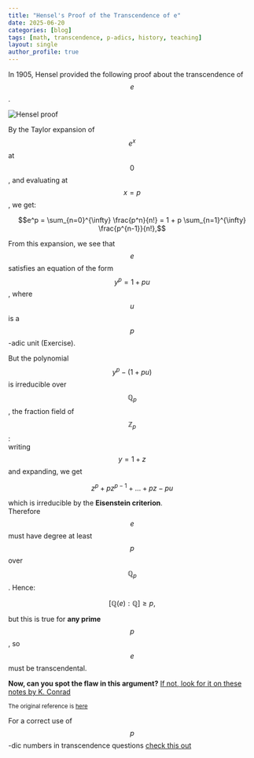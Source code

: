 ```yaml
---
title: "Hensel's Proof of the Transcendence of e"
date: 2025-06-20
categories: [blog]
tags: [math, transcendence, p-adics, history, teaching]
layout: single
author_profile: true
---
```


In 1905, Hensel provided the following proof about the transcendence of $$e$$.  


![Hensel proof](https://nimath.github.io/images/hensel.png)


By the Taylor expansion of $$e^x$$ at $$0$$, and evaluating at $$x=p$$, we get:


$$e^p = \sum_{n=0}^{\infty} \frac{p^n}{n!} = 1 + p \sum_{n=1}^{\infty} \frac{p^{n-1}}{n!},$$

From this expansion, we see that $$e$$ satisfies an equation of the form $$y^p = 1 + pu$$, where $$u$$ is a $$p$$-adic unit (Exercise).

But the polynomial $$y^p - (1 + pu)$$ is irreducible over $$\mathbb{Q}_p$$, the fraction field of $$\mathbb{Z}_p$$:  
writing $$y = 1 + z$$ and expanding, we get

$$z^p + pz^{p-1} + \dots + pz - pu$$

which is irreducible by the **Eisenstein criterion**.  
Therefore $$e$$ must have degree at least $$p$$ over $$\mathbb{Q}_p$$. Hence:

$$[\mathbb{Q}(e) : \mathbb{Q}] \ge p,$$

but this is true for **any prime** $$p$$, so $$e$$ must be transcendental.

**Now, can you spot the flaw in this argument?** [If not, look for it on these  notes by K. Conrad](https://kconrad.math.uconn.edu/blurbs/gradnumthy/infseriespadic.pdf)

<small>The original reference is [here](https://www.digizeitschriften.de/id/37721857X_0014%7Clog145?tify=%7B%22pages%22%3A%5B554%2C555%5D%2C%22pan%22%3A%7B%22x%22%3A1.006%2C%22y%22%3A0.792%7D%2C%22view%22%3A%22toc%22%2C%22zoom%22%3A0.408%7D#navi)</small>

For a correct use of $$p$$-dic numbers in transcendence questions [check this out](https://mattbaker.blog/2015/03/20/a-p-adic-proof-that-pi-is-transcendental/) 
